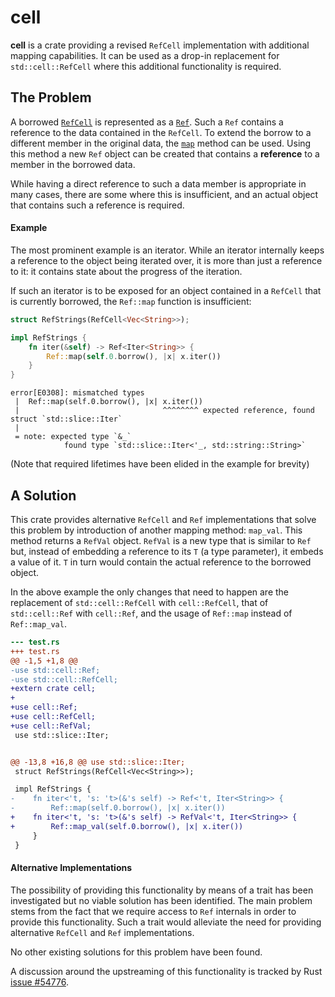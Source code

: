 cell
====

**cell** is a crate providing a revised `RefCell` implementation with
additional mapping capabilities. It can be used as a drop-in replacement
for `std::cell::RefCell` where this additional functionality is required.


The Problem
-----------

A borrowed [`RefCell`][rust-ref-cell] is represented as a
[`Ref`][rust-ref]. Such a `Ref` contains a reference to the data
contained in the `RefCell`. To extend the borrow to a different member
in the original data, the [`map`][rust-ref-map] method can be used.
Using this method a new `Ref` object can be created that contains a
**reference** to a member in the borrowed data.

While having a direct reference to such a data member is appropriate in
many cases, there are some where this is insufficient, and an actual
object that contains such a reference is required.

#### Example

The most prominent example is an iterator. While an iterator internally
keeps a reference to the object being iterated over, it is more than
just a reference to it: it contains state about the progress of the
iteration.

If such an iterator is to be exposed for an object contained in a
`RefCell` that is currently borrowed, the `Ref::map` function is
insufficient:

```rust
struct RefStrings(RefCell<Vec<String>>);

impl RefStrings {
    fn iter(&self) -> Ref<Iter<String>> {
        Ref::map(self.0.borrow(), |x| x.iter())
    }
}
```

```
error[E0308]: mismatched types
 |  Ref::map(self.0.borrow(), |x| x.iter())
 |                                ^^^^^^^^ expected reference, found struct `std::slice::Iter`
 |
 = note: expected type `&_`
            found type `std::slice::Iter<'_, std::string::String>`
```
(Note that required lifetimes have been elided in the example for brevity)


A Solution
----------

This crate provides alternative `RefCell` and `Ref` implementations that
solve this problem by introduction of another mapping method: `map_val`.
This method returns a `RefVal` object. `RefVal` is a new type that is
similar to `Ref` but, instead of embedding a reference to its `T` (a
type parameter), it embeds a value of it. `T` in turn would contain the
actual reference to the borrowed object.

In the above example the only changes that need to happen are the
replacement of `std::cell::RefCell` with `cell::RefCell`, that of
`std::cell::Ref` with `cell::Ref`, and the usage of `Ref::map` instead
of `Ref::map_val`.

```patch
--- test.rs
+++ test.rs
@@ -1,5 +1,8 @@
-use std::cell::Ref;
-use std::cell::RefCell;
+extern crate cell;
+
+use cell::Ref;
+use cell::RefCell;
+use cell::RefVal;
 use std::slice::Iter;


@@ -13,8 +16,8 @@ use std::slice::Iter;
 struct RefStrings(RefCell<Vec<String>>);

 impl RefStrings {
-    fn iter<'t, 's: 't>(&'s self) -> Ref<'t, Iter<String>> {
-        Ref::map(self.0.borrow(), |x| x.iter())
+    fn iter<'t, 's: 't>(&'s self) -> RefVal<'t, Iter<String>> {
+        Ref::map_val(self.0.borrow(), |x| x.iter())
     }
 }

```


#### Alternative Implementations

The possibility of providing this functionality by means of a trait has
been investigated but no viable solution has been identified. The main
problem stems from the fact that we require access to `Ref` internals in
order to provide this functionality. Such a trait would alleviate the
need for providing alternative `RefCell` and `Ref` implementations.

No other existing solutions for this problem have been found.

A discussion around the upstreaming of this functionality is tracked by
Rust [issue #54776][rust-issue-54776].


[rust-ref-cell]: https://doc.rust-lang.org/std/cell/struct.RefCell.html
[rust-ref]: https://doc.rust-lang.org/std/cell/struct.Ref.html
[rust-ref-map]: https://doc.rust-lang.org/std/cell/struct.Ref.html#method.map
[rust-issue-54776]: https://github.com/rust-lang/rust/issues/54776
